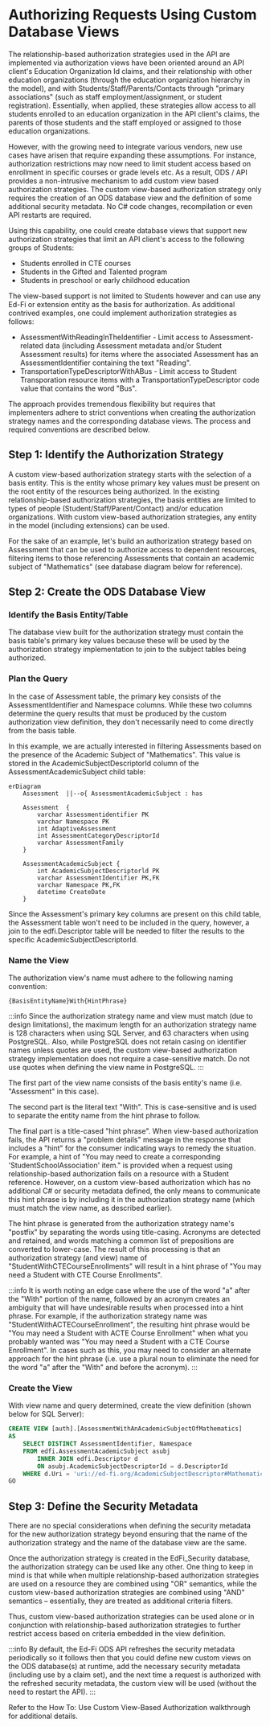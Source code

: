 # Authorizing Requests Using Custom Database Views

The relationship-based authorization strategies used in the API are implemented
via authorization views have been oriented around an API client's Education
Organization Id claims, and their relationship with other education
organizations (through the education organization hierarchy in the model), and
with Students/Staff/Parents/Contacts through "primary associations" (such as
staff employment/assignment, or student registration). Essentially, when
applied, these strategies allow access to all students enrolled to an education
organization in the API client's claims, the parents of those students and the
staff employed or assigned to those education organizations.

However, with the growing need to integrate various vendors, new use cases have
arisen that require expanding these assumptions. For instance, authorization
restrictions may now need to limit student access based on enrollment in
specific courses or grade levels etc. As a result, ODS / API provides a
non-intrusive mechanism to add custom view based authorization strategies. The
custom view-based authorization strategy only requires the creation of an ODS
database view and the definition of some additional security metadata. No C#
code changes, recompilation or even API restarts are required.

Using this capability, one could create database views that support new
authorization strategies that limit an API client's access to the following
groups of Students:

* Students enrolled in CTE courses
* Students in the Gifted and Talented program
* Students in preschool or early childhood education

The view-based support is not limited to Students however and can use any Ed-Fi
or extension entity as the basis for authorization. As additional contrived
examples, one could implement authorization strategies as follows:

* AssessmentWithReadingInTheIdentifier - Limit access to Assessment-related data
  (including Assessment metadata and/or Student Assessment results) for items
  where the associated Assessment has an AssessmentIdentifier containing the
  text "Reading".
* TransportationTypeDescriptorWithABus - Limit access to Student Transporation
  resource items with a TransportationTypeDescriptor code value that contains
  the word "Bus".

The approach provides tremendous flexibility but requires that implementers
adhere to strict conventions when creating the authorization strategy names and
the corresponding database views. The process and required conventions are
described below.

## Step 1: Identify the Authorization Strategy

A custom view-based authorization strategy starts with the selection of a basis
entity. This is the entity whose primary key values must be present on the root
entity of the resources being authorized. In the existing relationship-based
authorization strategies, the basis entities are limited to types of people
(Student/Staff/Parent/Contact) and/or education organizations. With custom
view-based authorization strategies, any entity in the model (including
extensions) can be used.

For the sake of an example, let's build an authorization strategy based on
Assessment that can be used to authorize access to dependent resources,
filtering items to those referencing Assessments that contain an academic
subject of "Mathematics" (see database diagram below for reference).

## Step 2: Create the ODS Database View

### Identify the Basis Entity/Table

The database view built for the authorization strategy must contain the basis
table's primary key values because these will be used by the authorization
strategy implementation to join to the subject tables being authorized.

### Plan the Query

In the case of Assessment table, the primary key consists of the
AssessmentIdentifier and Namespace columns. While these two columns determine
the query results that must be produced by the custom authorization view
definition, they don't necessarily need to come directly from the basis table.

In this example, we are actually interested in filtering Assessments based on
the presence of the Academic Subject of "Mathematics". This value is stored in
the AcademicSubjectDescriptorId column of the AssessmentAcademicSubject child
table:

```mermaid
erDiagram
    Assessment  ||--o{ AssessmentAcademicSubject : has

    Assessment  {
        varchar Assessmentidentifier PK
        varchar Namespace PK
        int AdaptiveAssessment
        int AssessmentCategoryDescriptorId
        varchar AssessmentFamily
    }

    AssessmentAcademicSubject {
        int AcademicSubjectDescriptorld PK
        varchar AssessmentIdentifier PK,FK
        varchar Namespace PK,FK
        datetime CreateDate
    }
```

Since the Assessment's primary key columns are present on this child table, the
Assessment table won't need to be included in the query, however, a join to the
edfi.Descriptor table will be needed to filter the results to the specific
AcademicSubjectDescriptorId.

### Name the View

The authorization view's name must adhere to the following naming convention:

`{BasisEntityName}With{HintPhrase}`

:::info
Since the authorization strategy name and view must match (due to design
limitations), the maximum length for an authorization strategy name is 128
characters when using SQL Server, and 63 characters when using PostgreSQL. Also,
while PostgreSQL does not retain casing on identifier names unless quotes are
used, the custom view-based authorization strategy implementation does not
require a case-sensitive match. Do not use quotes when defining the view name in
PostgreSQL.
:::

The first part of the view name consists of the basis entity's name (i.e.
"Assessment" in this case).

The second part is the literal text "With". This is case-sensitive and is used
to separate the entity name from the hint phrase to follow.

The final part is a title-cased "hint phrase". When view-based authorization
fails, the API returns a "problem details" message in the response that includes
a "hint" for the consumer indicating ways to remedy the situation. For example,
a hint of "You may need to create a corresponding 'StudentSchoolAssociation'
item." is provided when a request using relationship-based authorization fails
on a resource with a Student reference. However, on a custom view-based
authorization which has no additional C# or security metadata defined, the only
means to communicate this hint phrase is by including it in the authorization
strategy name (which must match the view name, as described earlier).

The hint phrase is generated from the authorization strategy name's "postfix" by
separating the words using title-casing. Acronyms are detected and retained, and
words matching a common list of prepositions are converted to lower-case. The
result of this processing is that an authorization strategy (and view) name of
"StudentWithCTECourseEnrollments" will result in a hint phrase of "You may need
a Student with CTE Course Enrollments".

:::info
It is worth noting an edge case where the use of the word "a" after the "With"
portion of the name, followed by an acronym creates an ambiguity that will have
undesirable results when processed into a hint phrase. For example, if the
authorization strategy name was "StudentWithACTECourseEnrollment", the resulting
hint phrase would be "You may need a Student with ACTE Course Enrollment" when
what you probably wanted was "You may need a Student with a CTE Course
Enrollment". In cases such as this, you may need to consider an alternate
approach for the hint phrase (i.e. use a plural noun to eliminate the need for
the word "a" after the "With" and before the acronym).
:::

### Create the View

With view name and query determined, create the view definition (shown below for
SQL Server):

```SQL
CREATE VIEW [auth].[AssessmentWithAnAcademicSubjectOfMathematics]
AS
    SELECT DISTINCT AssessmentIdentifier, Namespace
    FROM edfi.AssessmentAcademicSubject asubj
        INNER JOIN edfi.Descriptor d
        ON asubj.AcademicSubjectDescriptorId = d.DescriptorId
    WHERE d.Uri = 'uri://ed-fi.org/AcademicSubjectDescriptor#Mathematics'
GO
```

## Step 3: Define the Security Metadata

There are no special considerations when defining the security metadata for the
new authorization strategy beyond ensuring that the name of the authorization
strategy and the name of the database view are the same.

Once the authorization strategy is created in the EdFi_Security database, the
authorization strategy can be used like any other. One thing to keep in mind is
that while when multiple relationship-based authorization strategies are used on
a resource they are combined using "OR" semantics, while the custom view-based
authorization strategies are combined using "AND" semantics – essentially, they
are treated as additional criteria filters.

Thus, custom view-based authorization strategies can be used alone or in
conjunction with relationship-based authorization strategies to further restrict
access based on criteria embedded in the view definition.

:::info
By default, the Ed-Fi ODS API refreshes the security metadata
periodically so it follows then that you could define new custom views on the
ODS database(s) at runtime, add the necessary security metadata (including use
by a claim set), and the next time a request is authorized with the refreshed
security metadata, the custom view will be used (without the need to restart the
API).
:::

Refer to the How To: Use Custom View-Based Authorization walkthrough for additional details.
